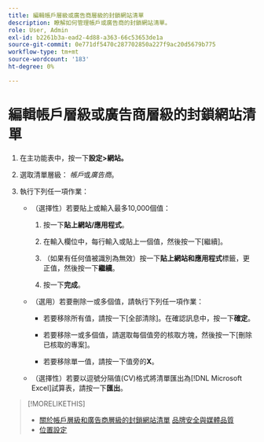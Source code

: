 ```yaml
---
title: 編輯帳戶層級或廣告商層級的封鎖網站清單
description: 瞭解如何管理帳戶或廣告商的封鎖網站清單。
role: User, Admin
exl-id: b2261b3a-ead2-4d88-a363-66c53653de1a
source-git-commit: 0e771df5470c287702850a227f9ac20d5679b775
workflow-type: tm+mt
source-wordcount: '183'
ht-degree: 0%

---
```


# 編輯帳戶層級或廣告商層級的封鎖網站清單

1. 在主功能表中，按一下&#x200B;**設定>網站。**

1. 選取清單層級： *帳戶*&#x200B;或&#x200B;*廣告商*。

1. 執行下列任一項作業：

   * （選擇性）若要貼上或輸入最多10,000個值：

      1. 按一下&#x200B;**貼上網站/應用程式**。

      1. 在輸入欄位中，每行輸入或貼上一個值，然後按一下[繼續]。**&#x200B;**

      1. （如果有任何值被識別為無效）按一下&#x200B;**貼上網站和應用程式**&#x200B;標籤，更正值，然後按一下&#x200B;**繼續**。

      1. 按一下&#x200B;**完成**。

   * （選用）若要刪除一或多個值，請執行下列任一項作業：

      * 若要移除所有值，請按一下[全部清除]。**&#x200B;** 在確認訊息中，按一下&#x200B;**確定**。

      * 若要移除一或多個值，請選取每個值旁的核取方塊，然後按一下[刪除已核取的專案]。**&#x200B;**

      * 若要移除單一值，請按一下值旁的&#x200B;**X**。

   * （選擇性）若要以逗號分隔值(CV)格式將清單匯出為[!DNL Microsoft Excel]試算表，請按一下&#x200B;**匯出**。

>[!MORELIKETHIS]
>
>* [關於帳戶層級和廣告商層級的封鎖網站清單](/help/dsp/admin/blocked-sites-list-about.md)
> [品牌安全與媒體品質](/help/dsp/introduction/features/brand-safety-media-quality.md)
>* [位置設定](/help/dsp/campaign-management/placements/placement-settings.md)
